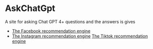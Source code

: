 # AskChatGpt
A site for asking Chat GPT 4+ questions and the answers is gives

- [The Facebook recommendation engine](./facebook-recommendation-system.md)
- [The Instagram recommendation engine](./instagram.md)
  [The Tiktok recommendation engine](./tiktok.md)
